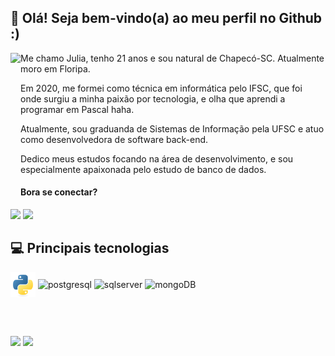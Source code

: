 <h2>👋 Olá! Seja bem-vindo(a) ao meu perfil no Github :) </h2>

<img align="left" height="250" src="https://media.tenor.com/PP9v7VIs6R4AAAAd/scaler-create-impact.gif"/> Me chamo Julia, tenho 21 anos e sou natural de Chapecó-SC. Atualmente moro em Floripa.


Em 2020, me formei como técnica em informática pelo IFSC, que foi onde surgiu a minha paixão por tecnologia, e olha que aprendi a programar em Pascal haha.

Atualmente, sou graduanda de Sistemas de Informação pela UFSC e atuo como desenvolvedora de software back-end.

Dedico meus estudos focando na área de desenvolvimento, e sou especialmente apaixonada pelo estudo de banco de dados.

<h4>Bora se conectar?</h4>
<p><a href="https://www.linkedin.com/in/julia-fernanda-werlang-5762581b9/"><img src="https://img.shields.io/badge/linkedin-%230077B5.svg?&style=for-the-badge&logo=linkedin&logoColor=white" height=25></a>
<a href = "mailto:ajulia.fernanda80@gmail.com"><img src="https://img.shields.io/badge/-Gmail-%23333?style=for-the-badge&logo=gmail&logoColor=white" target="_blank"></a> </p>

<div style="display: inline_block">
<h2>💻 Principais tecnologias</h2>
  <img align="center" alt="python" height="40" width="40" src="https://raw.githubusercontent.com/devicons/devicon/master/icons/python/python-original.svg">
  <img align="center" alt="postgresql" height="40" width="40" src="https://upload.wikimedia.org/wikipedia/commons/thumb/2/29/Postgresql_elephant.svg/1200px-Postgresql_elephant.svg.png">
  <img align="center" alt="sqlserver" height="40" width="40" src="https://www.svgrepo.com/show/303229/microsoft-sql-server-logo.svg">
  <img align="center" alt="mongoDB" height="40" width="40" src="https://www.svgrepo.com/show/354090/mongodb.svg">

</div>

<br><br>
<p>
<img height="180em" src="https://github-readme-stats.vercel.app/api?username=juufernandaw&amp;show_icons=true">
<img height="180em" src="https://github-readme-stats.vercel.app/api/top-langs/?username=juufernandaw&layout=compact"/>
</p>
